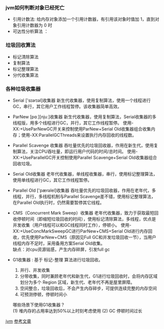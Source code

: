 ### jvm如何判断对象已经死亡
- 引用计数法: 给内存对象添加一个引用计数器，有引用该对象时值加 1，直到对象引用计数器为 0 时
- 可达性分析算法 ：

### 垃圾回收算法
- 标记清除算法
- 复制算法
- 标记整理算法
- 分代收集算法

### 各种垃圾收集器

- Serial ['sɪərɪəl]收集器
新生代收集器，使用复制算法，使用一个线程进行GC，串行，其它用户工作线程暂停。该收集器简单高效。

- ParNew [pɑː][njuː]收集器
新生代收集器，使用复制算法，Serial收集器的多线程版，用多个线程进行GC，并行，其它工作线程暂停。 
使用-XX:+UseParNewGC开关来控制使用ParNew+Serial Old收集器组合收集内存；使用-XX:ParallelGCThreads来设置执行内存回收的线程数。

- Parallel Scavenge 收集器
吞吐量优先的垃圾回收器，作用在新生代，使用复制算法，关注CPU吞吐量，即运行用户代码的时间/总时间。 
使用-XX:+UseParallelGC开关控制使用Parallel Scavenge+Serial Old收集器组合回收垃圾。

- Serial Old收集器
老年代收集器，单线程收集器，串行，使用标记整理算法，使用单线程进行GC，其它工作线程暂停。

- Parallel Old ['pærəlel]收集器
吞吐量优先的垃圾回收器，作用在老年代，多线程，并行，多线程机制与Parallel Scavenge差不错，使用标记整理算法，在Parallel Old执行时，仍然需要暂停其它线程。 

- CMS（Concurrent Mark Sweep）收集器
老年代收集器，致力于获取最短回收停顿时间（即缩短垃圾回收的时间），使用标记清除算法，多线程，优点是并发收集（用户线程可以和GC线程同时工作），停顿小。
使用-XX:+UseConcMarkSweepGC进行ParNew+CMS+Serial Old进行内存回收，优先使用ParNew+CMS（原因见Full GC和并发垃圾回收一节），当用户线程内存不足时，采用备用方案Serial Old收集。
    <br/>
    缺点：对cpu资源铭感，产生内存碎屏，引发full gc

- G1收集器 :
基于 标记-整理 算法进行垃圾回收。<br/>
    1. 并行、并发收集
    2. 分带收集，同时兼顾老年代和新生代，G1进行垃圾回收时，会将内存区域划分为多个 Region 区域，新生代、老年代不再是屋里屏障。
    3. 空间整合，垃圾回收后，不会产生内存碎步，可提供连续完整的内存空间
    4. 可预测停顿，停顿时间小
    
    哪些场景下使用G1收集器？
    <br/>
    (1) 堆内存的占用率达到50%以上时刻考虑使用
    (2) GC 停顿时间过长

[jvm](https://github.com/frank-lam/fullstack-tutorial/blob/master/notes/JavaArchitecture/05-Java%E8%99%9A%E6%8B%9F%E6%9C%BA.md#4-%E5%9E%83%E5%9C%BE%E6%94%B6%E9%9B%86%E5%99%A8)
[参考文章](https://segmentfault.com/a/1190000016152186)
